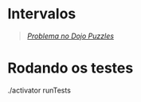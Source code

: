 # Intervalos

> _[Problema no Dojo Puzzles](http://dojopuzzles.com/problemas/exibe/intervalos/)_

# Rodando os testes
./activator runTests
